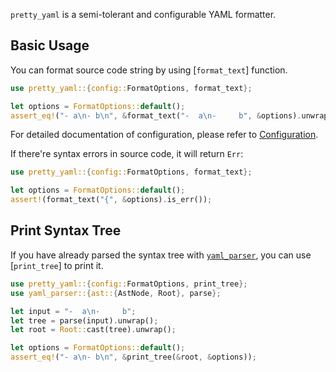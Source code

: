 `pretty_yaml` is a semi-tolerant and configurable YAML formatter.

## Basic Usage

You can format source code string by using [`format_text`] function.

```rust
use pretty_yaml::{config::FormatOptions, format_text};

let options = FormatOptions::default();
assert_eq!("- a\n- b\n", &format_text("-  a\n-     b", &options).unwrap());
```

For detailed documentation of configuration,
please refer to [Configuration](https://pretty-yaml.netlify.app/).

If there're syntax errors in source code, it will return `Err`:

```rust
use pretty_yaml::{config::FormatOptions, format_text};

let options = FormatOptions::default();
assert!(format_text("{", &options).is_err());
```

## Print Syntax Tree

If you have already parsed the syntax tree with [`yaml_parser`](https://docs.rs/yaml_parser),
you can use [`print_tree`] to print it.

```rust
use pretty_yaml::{config::FormatOptions, print_tree};
use yaml_parser::{ast::{AstNode, Root}, parse};

let input = "-  a\n-     b";
let tree = parse(input).unwrap();
let root = Root::cast(tree).unwrap();

let options = FormatOptions::default();
assert_eq!("- a\n- b\n", &print_tree(&root, &options));
```
